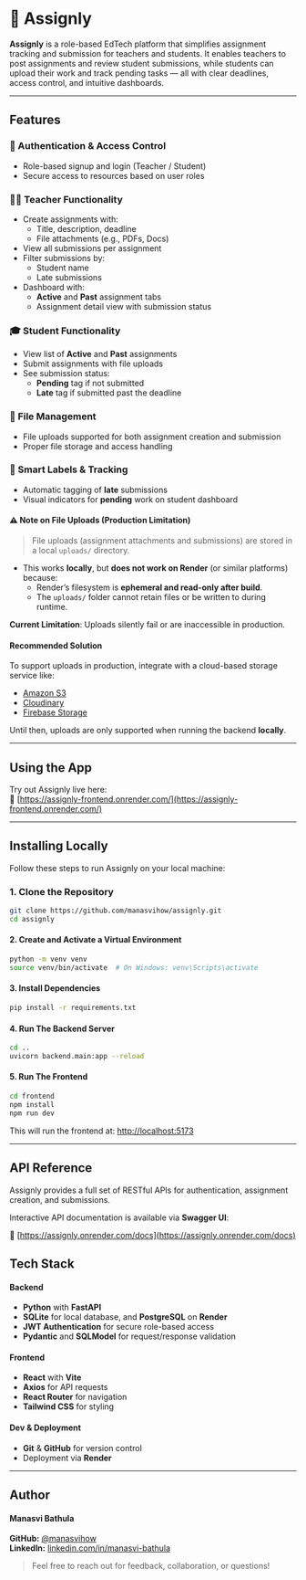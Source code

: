 # 📘 Assignly

**Assignly** is a role-based EdTech platform that simplifies assignment tracking and submission for teachers and students. It enables teachers to post assignments and review student submissions, while students can upload their work and track pending tasks — all with clear deadlines, access control, and intuitive dashboards.

---

## Features

### 🔐 Authentication & Access Control
- Role-based signup and login (Teacher / Student)
- Secure access to resources based on user roles

### 🧑‍🏫 Teacher Functionality
- Create assignments with:
  - Title, description, deadline
  - File attachments (e.g., PDFs, Docs)
- View all submissions per assignment
- Filter submissions by:
  - Student name
  - Late submissions
- Dashboard with:
  - **Active** and **Past** assignment tabs
  - Assignment detail view with submission status

### 🎓 Student Functionality
- View list of **Active** and **Past** assignments
- Submit assignments with file uploads
- See submission status:
  - **Pending** tag if not submitted
  - **Late** tag if submitted past the deadline

### 📂 File Management
- File uploads supported for both assignment creation and submission
- Proper file storage and access handling

### 🧠 Smart Labels & Tracking
- Automatic tagging of **late** submissions
- Visual indicators for **pending** work on student dashboard

#### ⚠️ Note on File Uploads (Production Limitation)

> File uploads (assignment attachments and submissions) are stored in a local `uploads/` directory.

- This works **locally**, but **does not work on Render** (or similar platforms) because:
  - Render’s filesystem is **ephemeral and read-only after build**.
  - The `uploads/` folder cannot retain files or be written to during runtime.

**Current Limitation**: Uploads silently fail or are inaccessible in production.

#### Recommended Solution
To support uploads in production, integrate with a cloud-based storage service like:
- [Amazon S3](https://aws.amazon.com/s3/)
- [Cloudinary](https://cloudinary.com/)
- [Firebase Storage](https://firebase.google.com/docs/storage)

Until then, uploads are only supported when running the backend **locally**.

---

## Using the App

Try out Assignly live here:  
🔗 [https://assignly-frontend.onrender.com/](https://assignly-frontend.onrender.com/)

---

## Installing Locally

Follow these steps to run Assignly on your local machine:

### 1. Clone the Repository
```bash
git clone https://github.com/manasvihow/assignly.git
cd assignly
```
#### 2. Create and Activate a Virtual Environment
```bash
python -m venv venv
source venv/bin/activate  # On Windows: venv\Scripts\activate
```

#### 3. Install Dependencies
```bash
pip install -r requirements.txt
```

#### 4. Run The Backend Server
```bash
cd ..
uvicorn backend.main:app --reload
```

#### 5. Run The Frontend
```bash
cd frontend
npm install
npm run dev
```

This will run the frontend at: [http://localhost:5173](http://localhost:5173)

---

## API Reference

Assignly provides a full set of RESTful APIs for authentication, assignment creation, and submissions.

Interactive API documentation is available via **Swagger UI**:

🔗 [https://assignly.onrender.com/docs](https://assignly.onrender.com/docs)


## Tech Stack

#### Backend
- **Python** with **FastAPI** 
- **SQLite** for local database, and **PostgreSQL** on **Render**
- **JWT Authentication** for secure role-based access
- **Pydantic** and **SQLModel** for request/response validation

#### Frontend
- **React** with **Vite**
- **Axios** for API requests
- **React Router** for navigation
- **Tailwind CSS** for styling

#### Dev & Deployment
- **Git** & **GitHub** for version control
- Deployment via **Render**

---

## Author

#### Manasvi Bathula 
**GitHub:** [@manasvihow](https://github.com/manasvihow)  
**LinkedIn:** [linkedin.com/in/manasvi-bathula](https://linkedin.com/in/manasvi-bathula/)   

> Feel free to reach out for feedback, collaboration, or questions!


